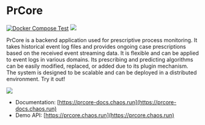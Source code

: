 # PrCore

[![Docker Compose Test](https://github.com/prcore/prcore/actions/workflows/main.yml/badge.svg)](https://github.com/prcore/prcore/actions/workflows/main.yml) [![](https://img.shields.io/pingpong/status/sp_c60bb412baf14b219102581cecc9631f?style=flat)](https://prcore.pingpong.host/en/)

PrCore is a backend application used for prescriptive process monitoring. 
It takes historical event log files and provides ongoing case prescriptions based on the received event streaming data. 
It is flexible and can be applied to event logs in various domains. 
Its prescribing and predicting algorithms can be easily modified, replaced, or added due to its plugin mechanism. 
The system is designed to be scalable and can be deployed in a distributed environment. 
Try it out!

![](https://download.chaos.run/prcore/flow.png?45329)

- Documentation: [https://prcore-docs.chaos.run](https://prcore-docs.chaos.run)
- Demo API: [https://prcore.chaos.run](https://prcore.chaos.run)
